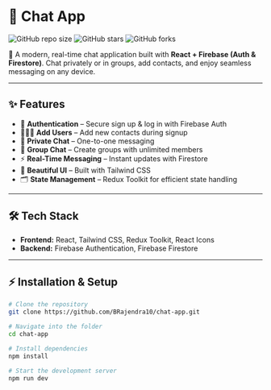 # 💬 Chat App  

![GitHub repo size](https://img.shields.io/github/repo-size/BRajendra10/chat-app?color=blue)
![GitHub stars](https://img.shields.io/github/stars/BRajendra10/chat-app?style=social) 
![GitHub forks](https://img.shields.io/github/forks/BRajendra10/chat-app?style=social)

🚀 A modern, real-time chat application built with **React + Firebase (Auth & Firestore)**. Chat privately or in groups, add contacts, and enjoy seamless messaging on any device.

---

## ✨ Features  

- 🔐 **Authentication** – Secure sign up & log in with Firebase Auth  
- 🧑‍🤝‍🧑 **Add Users** – Add new contacts during signup  
- 💬 **Private Chat** – One-to-one messaging  
- 👥 **Group Chat** – Create groups with unlimited members  
- ⚡ **Real-Time Messaging** – Instant updates with Firestore  
- 🎨 **Beautiful UI** – Built with Tailwind CSS  
- 🗂️ **State Management** – Redux Toolkit for efficient state handling  

---

## 🛠️ Tech Stack  

- **Frontend:** React, Tailwind CSS, Redux Toolkit, React Icons  
- **Backend:** Firebase Authentication, Firebase Firestore  

---

## ⚡ Installation & Setup  

```bash
# Clone the repository
git clone https://github.com/BRajendra10/chat-app.git

# Navigate into the folder
cd chat-app

# Install dependencies
npm install

# Start the development server
npm run dev
